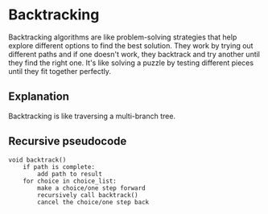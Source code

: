 # Backtracking
Backtracking algorithms are like problem-solving strategies that help explore different options to find the best solution. They work by trying out different paths and if one doesn't work, they backtrack and try another until they find the right one. It's like solving a puzzle by testing different pieces until they fit together perfectly.

## Explanation
Backtracking is like traversing a multi-branch tree.

## Recursive pseudocode

```
void backtrack()
    if path is complete:
        add path to result
    for choice in choice_list:
        make a choice/one step forward
        recursively call backtrack()
        cancel the choice/one step back
```
